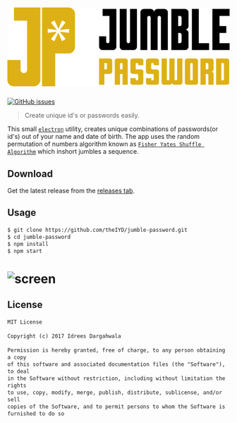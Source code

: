 # ![jumble](https://github.com/theIYD/jumble-password/blob/master/media/Logo.png)

[![GitHub issues](https://img.shields.io/github/issues/theIYD/jumble-password.svg)](https://github.com/theIYD/jumble-password/issues)

> Create unique id's or passwords easily.

This small [`electron`](https://electronjs.org/) utility, creates unique combinations of passwords(or id's) out of your name and date of birth. The app uses the random permutation of numbers algorithm known as [`Fisher Yates Shuffle Algorithm`](https://en.wikipedia.org/wiki/Fisher%E2%80%93Yates_shuffle) which inshort jumbles a sequence. 


## Download

Get the latest release from the [releases tab](https://github.com/theIYD/jumble-password/releases).

## Usage

```
$ git clone https://github.com/theIYD/jumble-password.git
$ cd jumble-password
$ npm install
$ npm start

```

# ![screen](https://github.com/theIYD/jumble-password/blob/master/media/screen.gif)

## License

```
MIT License

Copyright (c) 2017 Idrees Dargahwala

Permission is hereby granted, free of charge, to any person obtaining a copy
of this software and associated documentation files (the "Software"), to deal
in the Software without restriction, including without limitation the rights
to use, copy, modify, merge, publish, distribute, sublicense, and/or sell
copies of the Software, and to permit persons to whom the Software is
furnished to do so

```

